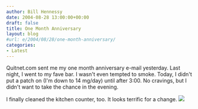 ```yaml
---
author: Bill Hennessy
date: 2004-08-28 13:00:00+00:00
draft: false
title: One Month Anniversary
layout: blog
#url: e/2004/08/28/one-month-anniversary/
categories:
- Latest
---
```


Quitnet.com sent me my one month anniversary e-mail yesterday.  Last night, I went to my fave bar.  I wasn't even tempted to smoke.  Today, I didn't put a patch on (I'm down to 14 mg/day) until after 3:00.  No cravings, but I didn't want to take the chance in the evening.    
  
I finally cleaned the kitchen counter, too.  It looks terrific for a change.  ![](https://blog.billhennessy.com/aggbug.aspx?PostID=618)

